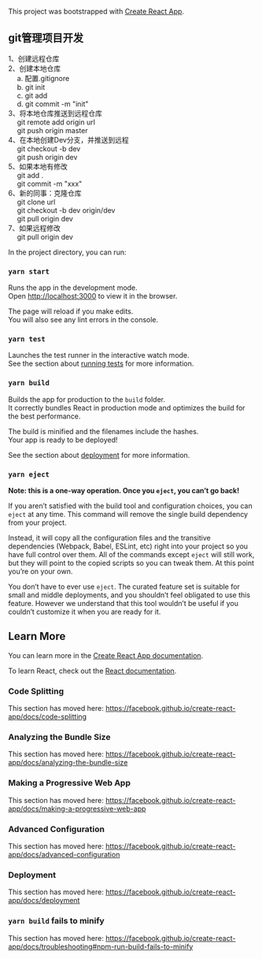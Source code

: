 This project was bootstrapped with [Create React App](https://github.com/facebook/create-react-app).

## git管理项目开发
1、创建远程仓库  
2、创建本地仓库  
&ensp;&ensp;  a. 配置.gitignore  
&ensp;&ensp;  b. git init  
&ensp;&ensp;  c. git add  
&ensp;&ensp;  d. git commit -m "init"  
3、将本地仓库推送到远程仓库  
&ensp;&ensp;  git remote add origin url  
&ensp;&ensp; git push origin master  
4、在本地创建Dev分支，并推送到远程  
&ensp;&ensp;  git checkout -b dev  
&ensp;&ensp;  git push origin dev  
5、如果本地有修改  
&ensp;&ensp;  git add .  
&ensp;&ensp;  git commit -m "xxx"  
6、新的同事：克隆仓库  
&ensp;&ensp;  git clone url  
&ensp;&ensp;  git checkout -b dev origin/dev  
&ensp;&ensp;  git pull origin dev  
7、如果远程修改  
 &ensp;&ensp; git pull origin dev  

In the project directory, you can run:

### `yarn start`

Runs the app in the development mode.<br />
Open [http://localhost:3000](http://localhost:3000) to view it in the browser.

The page will reload if you make edits.<br />
You will also see any lint errors in the console.

### `yarn test`

Launches the test runner in the interactive watch mode.<br />
See the section about [running tests](https://facebook.github.io/create-react-app/docs/running-tests) for more information.

### `yarn build`

Builds the app for production to the `build` folder.<br />
It correctly bundles React in production mode and optimizes the build for the best performance.

The build is minified and the filenames include the hashes.<br />
Your app is ready to be deployed!

See the section about [deployment](https://facebook.github.io/create-react-app/docs/deployment) for more information.

### `yarn eject`

**Note: this is a one-way operation. Once you `eject`, you can’t go back!**

If you aren’t satisfied with the build tool and configuration choices, you can `eject` at any time. This command will remove the single build dependency from your project.

Instead, it will copy all the configuration files and the transitive dependencies (Webpack, Babel, ESLint, etc) right into your project so you have full control over them. All of the commands except `eject` will still work, but they will point to the copied scripts so you can tweak them. At this point you’re on your own.

You don’t have to ever use `eject`. The curated feature set is suitable for small and middle deployments, and you shouldn’t feel obligated to use this feature. However we understand that this tool wouldn’t be useful if you couldn’t customize it when you are ready for it.

## Learn More

You can learn more in the [Create React App documentation](https://facebook.github.io/create-react-app/docs/getting-started).

To learn React, check out the [React documentation](https://reactjs.org/).

### Code Splitting

This section has moved here: https://facebook.github.io/create-react-app/docs/code-splitting

### Analyzing the Bundle Size

This section has moved here: https://facebook.github.io/create-react-app/docs/analyzing-the-bundle-size

### Making a Progressive Web App

This section has moved here: https://facebook.github.io/create-react-app/docs/making-a-progressive-web-app

### Advanced Configuration

This section has moved here: https://facebook.github.io/create-react-app/docs/advanced-configuration

### Deployment

This section has moved here: https://facebook.github.io/create-react-app/docs/deployment

### `yarn build` fails to minify

This section has moved here: https://facebook.github.io/create-react-app/docs/troubleshooting#npm-run-build-fails-to-minify
